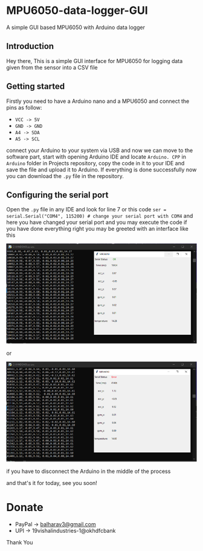 # MPU6050-data-logger-GUI
A simple GUI based MPU6050 with Arduino data logger 

## Introduction
Hey there, This is a simple GUI interface for MPU6050 for logging data given from the sensor into a CSV file

## Getting started
Firstly you need to have a Arduino nano and a MPU6050 and connect the pins as follow:

* `VCC -> 5V`
* `GND -> GND`
* `A4 -> SDA`
* `A5 -> SCL`

connect your Arduino to your system via USB and now we can move to the software part, start with opening Arduino IDE and locate `Arduino. CPP` in `Arduino` folder in Projects repository, copy the code in it to your IDE and save the file and upload it to Arduino.
If everything is done successfully now you can download the `.py` file in the repository.

## Configuring the serial port
Open the `.py` file in any IDE and look for line 7 or this code `ser = serial.Serial("COM4", 115200) # change your serial port with COM4` and here you have changed your serial port and you may execute the code
if you have done everything right you may be greeted with an interface like this 

![screen shot 1](/images/gui.PNG)

or

![screen shot 2](/images/gui1.PNG)

if you have to disconnect the Arduino in the middle of the process 

and that's it for today, see you soon!

# Donate
* PayPal -> balharav3@gmail.com
* UPI -> 19vishalindustries-1@okhdfcbank

Thank You
